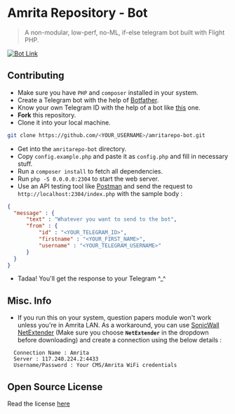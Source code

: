 # Amrita Repository - Bot
> A non-modular, low-perf, no-ML, if-else telegram bot built with Flight PHP.

[![Bot Link](https://img.shields.io/badge/Telegram-@amrepobot-333e5c)](https://t.me/amrepobot) 

## Contributing
- Make sure you have `PHP` and `composer` installed in your system.
- Create a Telegram bot with the help of [Botfather](https://t.me/botfather).
- Know your own Telegram ID with the help of a bot like [this](https://t.me/chatid_echo_bot) one.
- **Fork** this repository.
- Clone it into your local machine.
```bash
git clone https://github.com/<YOUR_USERNAME>/amritarepo-bot.git
```
- Get into the `amritarepo-bot` directory.
- Copy `config.example.php` and paste it as `config.php` and fill in necessary stuff.
- Run a `composer install` to fetch all dependencies.
- Run `php -S 0.0.0.0:2304` to start the web server.
- Use an API testing tool like [Postman](https://postman.com) and send the request to `http://localhost:2304/index.php` with the sample body :
```json
{
  "message" : {
      "text" : "Whatever you want to send to the bot",
      "from" : {
          "id" : "<YOUR_TELEGRAM_ID>",
          "firstname" : "<YOUR_FIRST_NAME>",
          "username" : "<YOUR_TELEGRAM_USERNAME>"
      }
  }
}
```
- Tadaa! You'll get the response to your Telegram ^_^

## Misc. Info
- If you run this on your system, question papers module won't work unless you're in Amrita LAN. As a workaround, you can use [SonicWall NetExtender](https://www.mysonicwall.com/muir/freedownloads) (Make sure you choose **`NetExtender`** in the dropdown before downloading) and create a connection using the below details :
```
  Connection Name : Amrita
  Server : 117.240.224.2:4433
  Username/Password : Your CMS/Amrita WiFi credentials
```

## Open Source License
Read the license [here](LICENSE)
